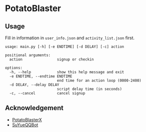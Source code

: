 # PotatoBlaster

## Usage

Fill in information in `user_info.json` and `activity_list.json` first.

```
usage: main.py [-h] [-e ENDTIME] [-d DELAY] [-c] action

positional arguments:
  action                signup or checkin

options:
  -h, --help            show this help message and exit
  -e ENDTIME, --endtime ENDTIME
                        end time for an action loop (0000-2400)
  -d DELAY, --delay DELAY
                        script delay time (in seconds)
  -c, --cancel          cancel signup
```

## Acknowledgement

- [PotatoBlasterX](https://github.com/RealHurrison/PotatoBlasterX)
- [SuYueQQBot](https://github.com/SuYueQiuLiang/SuYueQQBot)
